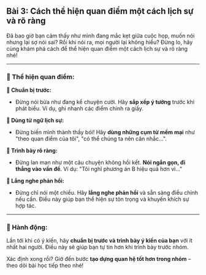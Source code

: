 ## Bài 3: Cách thể hiện quan điểm một cách lịch sự và rõ ràng

Đã bao giờ bạn cảm thấy như mình đang mắc kẹt giữa cuộc họp, muốn nói nhưng lại sợ nói sai? Rồi khi nói ra, mọi người lại không hiểu? Đừng lo, hãy cùng khám phá cách để thể hiện quan điểm một cách lịch sự và rõ ràng nhé!

---

### 📌 Thể hiện quan điểm:

**🔹 Chuẩn bị trước:**
- Đừng nói bừa như đang kể chuyện cười. Hãy **sắp xếp ý tưởng** trước khi phát biểu. Ví dụ, ghi nhanh các điểm chính ra giấy.

**🔹 Dùng từ ngữ lịch sự:**
- Đừng biến mình thành thầy bói! Hãy **dùng những cụm từ mềm mại** như "theo quan điểm của tôi", "có thể chúng ta nên cân nhắc...".

**🔹 Trình bày rõ ràng:**
- Đừng lan man như một câu chuyện không hồi kết. **Nói ngắn gọn, đi thẳng vào vấn đề**. Ví dụ: "Tôi nghĩ phương án B hiệu quả hơn vì..."

**🔹 Lắng nghe phản hồi:**
- Đừng chỉ nói một chiều. Hãy **lắng nghe phản hồi** và sẵn sàng điều chỉnh nếu cần. Điều này giúp bạn thể hiện sự tôn trọng và khuyến khích sự hợp tác.

---

### 🚀 Hành động:

Lần tới khi có ý kiến, hãy **chuẩn bị trước và trình bày ý kiến của bạn** với ít nhất hai người. Điều này sẽ giúp bạn tự tin hơn khi trình bày trước nhóm.

Xác định xong rồi? Giờ đến bước **tạo dựng quan hệ tốt hơn trong nhóm** – theo dõi bài học tiếp theo nhé!
